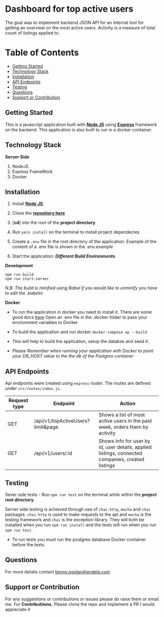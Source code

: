 # Dashboard for top active users

The goal was to implement backend JSON API for an internal tool for getting an overview on the most active users. Activity is a measure of total count of listings applied to.



# Table of Contents

- [Getting Started](#getting-started)
- [Technology Stack](#technology-stack)
- [Installation](#installation)
- [API Endpoints](#api-endpoints)
- [Testing](#testing)
- [Questions](#questions)
- [Support or Contribution](#support-or-contribution)

## Getting Started
This is a javascript application built with [**Node JS**](https://nodejs.org/en/) using [**Express**](https://expressjs.com/) framework on the backend. This application is also built to run in a docker container.


## Technology Stack
**Server Side**
1. NodeJS
2. Express FrameWork
3. Docker


## Installation

1. Install [**Node JS**](https://nodejs.org/en/).

2. Clone the [**repository here**](https://github.com/benfluleck/hold-the-door)
3. [**cd**] into the root of the **project directory**.
4. Run `yarn install` on the terminal to install project dependecies
5. Create a `.env` file in the root directory of the application. Example of the content of a .env file is shown in the .env.example

6. Start the application:
**_Different Build Environments_**

**Development**
```
npm run build
npm run start:server
```
*N.B: The build is minified using Babel if you would like to unminify you have to edit the .babelrc*

**Docker**
- To run the application in docker you need to install it.
There are some good docs [here](https://docs.docker.com/)
Open an .env file in the .docker folder to pass your environment variables to Docker

- To build the application and run docker
`docker-compose up --build`

- This will help to build the application, setup the databse and seed it.
- *Please Remember when running your application with Docker to point your DB_HOST value to the the db of the Postgres container*

## API Endpoints
Api endpoints were created using `express` router. The routes are defined under `src/routes/index.js`.

Request type | Endpoint                                   | Action
-------------|--------------------------------------------|--------------------------------------------------
GET        | /api/v1/topActiveUsers?limit&page                             | Shows a list of most active users in the past week, orders them by activity
GET         | /api/v1/users/:id                      | Shows info for user by id, user details, applied listings, connected companies, created listings


## Testing

Sever side tests - Run `npm run test` on the terminal while within the **project root directory**.

Server side testing is achieved through use of `chai-http`, `mocha` and `chai` packages. `chai-http` is used to make requests to the api and `mocha` is the testing framework and `chai` is the exception library. They will both be installed when you run `npm run install` and the tests will run when you run `npm run test`.

- To run tests you must run the postgres database Docker container before the tests.

## Questions
For more details contact benny.ogidan@andela.com

## Support or Contribution
For any suggestions or contributions or issues please do raise them or email me.
For **Contributiions**, Please clone the repo and implement a PR I would appreciate it
